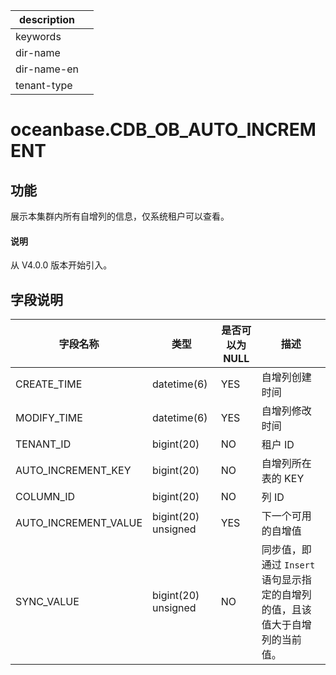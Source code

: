 |description||
|---|---|
|keywords||
|dir-name||
|dir-name-en||
|tenant-type||

# oceanbase.CDB_OB_AUTO_INCREMENT

## 功能

展示本集群内所有自增列的信息，仅系统租户可以查看。

<main id="notice" type='explain'>
  <h4>说明</h4>
  <p>从 V4.0.0 版本开始引入。</p>
</main>

## 字段说明

| 字段名称              | 类型                | 是否可以为 NULL | 描述              |
|----------------------|---------------------|----------------|-------------------|
| CREATE_TIME          | datetime(6)         | YES            | 自增列创建时间    |
| MODIFY_TIME          | datetime(6)         | YES            | 自增列修改时间    |
| TENANT_ID            | bigint(20)          | NO             | 租户 ID          |
| AUTO_INCREMENT_KEY   | bigint(20)          | NO             | 自增列所在表的 KEY  |
| COLUMN_ID            | bigint(20)          | NO             | 列 ID              |
| AUTO_INCREMENT_VALUE | bigint(20) unsigned | YES            | 下一个可用的自增值   |
| SYNC_VALUE           | bigint(20) unsigned | NO             | 同步值，即通过 `Insert` 语句显示指定的自增列的值，且该值大于自增列的当前值。 |